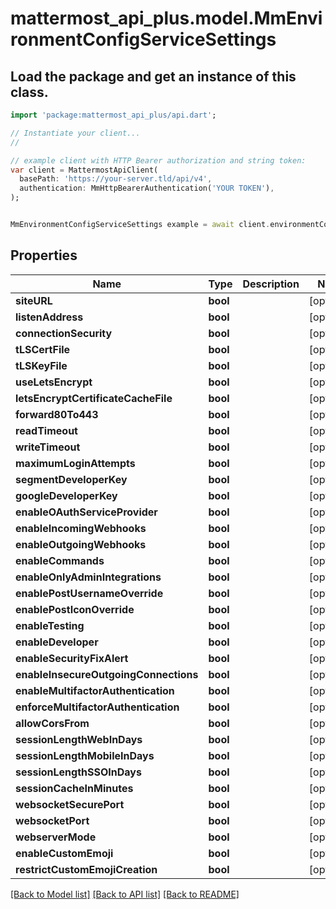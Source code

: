 # mattermost_api_plus.model.MmEnvironmentConfigServiceSettings

## Load the package and get an instance of this class.
```dart
import 'package:mattermost_api_plus/api.dart';

// Instantiate your client...
//

// example client with HTTP Bearer authorization and string token:
var client = MattermostApiClient(
  basePath: 'https://your-server.tld/api/v4',
  authentication: MmHttpBearerAuthentication('YOUR TOKEN'),
);


MmEnvironmentConfigServiceSettings example = await client.environmentConfigServiceSettings.FUNCTION_THAT_RETURNS_THIS_CLASS();

```

## Properties
Name | Type | Description | Notes
------------ | ------------- | ------------- | -------------
**siteURL** | **bool** |  | [optional] 
**listenAddress** | **bool** |  | [optional] 
**connectionSecurity** | **bool** |  | [optional] 
**tLSCertFile** | **bool** |  | [optional] 
**tLSKeyFile** | **bool** |  | [optional] 
**useLetsEncrypt** | **bool** |  | [optional] 
**letsEncryptCertificateCacheFile** | **bool** |  | [optional] 
**forward80To443** | **bool** |  | [optional] 
**readTimeout** | **bool** |  | [optional] 
**writeTimeout** | **bool** |  | [optional] 
**maximumLoginAttempts** | **bool** |  | [optional] 
**segmentDeveloperKey** | **bool** |  | [optional] 
**googleDeveloperKey** | **bool** |  | [optional] 
**enableOAuthServiceProvider** | **bool** |  | [optional] 
**enableIncomingWebhooks** | **bool** |  | [optional] 
**enableOutgoingWebhooks** | **bool** |  | [optional] 
**enableCommands** | **bool** |  | [optional] 
**enableOnlyAdminIntegrations** | **bool** |  | [optional] 
**enablePostUsernameOverride** | **bool** |  | [optional] 
**enablePostIconOverride** | **bool** |  | [optional] 
**enableTesting** | **bool** |  | [optional] 
**enableDeveloper** | **bool** |  | [optional] 
**enableSecurityFixAlert** | **bool** |  | [optional] 
**enableInsecureOutgoingConnections** | **bool** |  | [optional] 
**enableMultifactorAuthentication** | **bool** |  | [optional] 
**enforceMultifactorAuthentication** | **bool** |  | [optional] 
**allowCorsFrom** | **bool** |  | [optional] 
**sessionLengthWebInDays** | **bool** |  | [optional] 
**sessionLengthMobileInDays** | **bool** |  | [optional] 
**sessionLengthSSOInDays** | **bool** |  | [optional] 
**sessionCacheInMinutes** | **bool** |  | [optional] 
**websocketSecurePort** | **bool** |  | [optional] 
**websocketPort** | **bool** |  | [optional] 
**webserverMode** | **bool** |  | [optional] 
**enableCustomEmoji** | **bool** |  | [optional] 
**restrictCustomEmojiCreation** | **bool** |  | [optional] 

[[Back to Model list]](../GENERATED_README.md#documentation-for-models) [[Back to API list]](../GENERATED_README.md#documentation-for-api-endpoints) [[Back to README]](../GENERATED_README.md)


